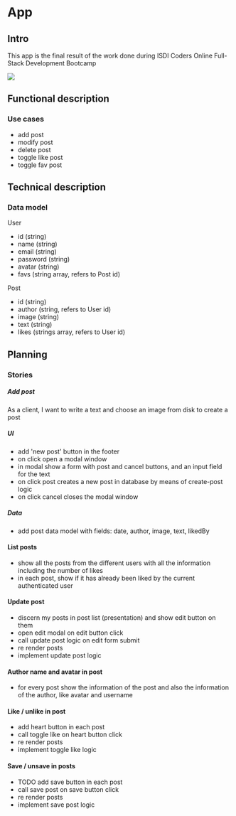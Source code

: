 # App

## Intro

This app is the final result of the work done during ISDI Coders Online Full-Stack Development Bootcamp

![](https://i.giphy.com/media/4JXNjv3MR21YXfsaqQ/giphy.webp)

## Functional description

### Use cases

- add post
- modify post
- delete post
- toggle like post
- toggle fav post

## Technical description

### Data model

User
- id (string)
- name (string)
- email (string)
- password (string)
- avatar (string)
- favs (string array, refers to Post id)

Post
- id (string)
- author (string, refers to User id)
- image (string)
- text (string)
- likes (strings array, refers to User id)

## Planning

### Stories

##### Add post

As a client, I want to write a text and choose an image from disk to create a post

##### UI

- add 'new post' button in the footer
- on click open a modal window
- in modal show a form with post and cancel buttons, and an input field for the text
- on click post creates a new post in database by means of create-post logic
- on click cancel closes the modal window

##### Data

- add post data model with fields: date, author, image, text, likedBy

#### List posts

- show all the posts from the different users with all the information including the number of likes
- in each post, show if it has already been liked by the current authenticated user

#### Update post

- discern my posts in post list (presentation) and show edit button on them
- open edit modal on edit button click
- call update post logic on edit form submit
- re render posts
- implement update post logic

#### Author name and avatar in post

- for every post show the information of the post and also the information of the author, like avatar and username

#### Like / unlike in post

- add heart button in each post
- call toggle like on heart button click
- re render posts
- implement toggle like logic

#### Save / unsave in posts

- TODO add save button in each post
- call save post on save button click
- re render posts
- implement save post logic